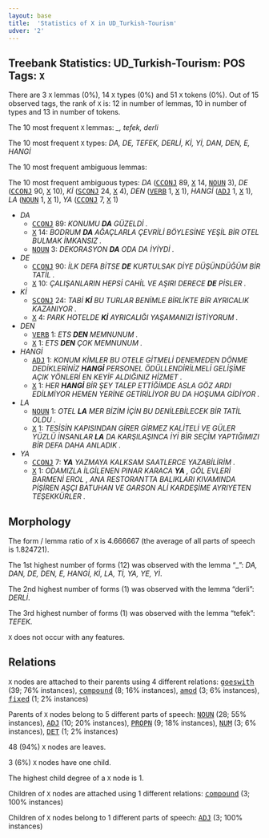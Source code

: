 ```yaml
---
layout: base
title:  'Statistics of X in UD_Turkish-Tourism'
udver: '2'
---
```


## Treebank Statistics: UD_Turkish-Tourism: POS Tags: `X`

There are 3 `X` lemmas (0%), 14 `X` types (0%) and 51 `X` tokens (0%).
Out of 15 observed tags, the rank of `X` is: 12 in number of lemmas, 10 in number of types and 13 in number of tokens.

The 10 most frequent `X` lemmas: <em>_, tefek, derli</em>

The 10 most frequent `X` types:  <em>DA, DE, TEFEK, DERLİ, Kİ, Yİ, DAN, DEN, E, HANGİ</em>

The 10 most frequent ambiguous lemmas: 

The 10 most frequent ambiguous types:  <em>DA</em> (<tt><a href="tr_tourism-pos-CCONJ.html">CCONJ</a></tt> 89, <tt><a href="tr_tourism-pos-X.html">X</a></tt> 14, <tt><a href="tr_tourism-pos-NOUN.html">NOUN</a></tt> 3), <em>DE</em> (<tt><a href="tr_tourism-pos-CCONJ.html">CCONJ</a></tt> 90, <tt><a href="tr_tourism-pos-X.html">X</a></tt> 10), <em>Kİ</em> (<tt><a href="tr_tourism-pos-SCONJ.html">SCONJ</a></tt> 24, <tt><a href="tr_tourism-pos-X.html">X</a></tt> 4), <em>DEN</em> (<tt><a href="tr_tourism-pos-VERB.html">VERB</a></tt> 1, <tt><a href="tr_tourism-pos-X.html">X</a></tt> 1), <em>HANGİ</em> (<tt><a href="tr_tourism-pos-ADJ.html">ADJ</a></tt> 1, <tt><a href="tr_tourism-pos-X.html">X</a></tt> 1), <em>LA</em> (<tt><a href="tr_tourism-pos-NOUN.html">NOUN</a></tt> 1, <tt><a href="tr_tourism-pos-X.html">X</a></tt> 1), <em>YA</em> (<tt><a href="tr_tourism-pos-CCONJ.html">CCONJ</a></tt> 7, <tt><a href="tr_tourism-pos-X.html">X</a></tt> 1)


* <em>DA</em>
  * <tt><a href="tr_tourism-pos-CCONJ.html">CCONJ</a></tt> 89: <em>KONUMU <b>DA</b> GÜZELDİ .</em>
  * <tt><a href="tr_tourism-pos-X.html">X</a></tt> 14: <em>BODRUM <b>DA</b> AĞAÇLARLA ÇEVRİLİ BÖYLESİNE YEŞİL BİR OTEL BULMAK İMKANSIZ .</em>
  * <tt><a href="tr_tourism-pos-NOUN.html">NOUN</a></tt> 3: <em>DEKORASYON <b>DA</b> ODA DA İYİYDİ .</em>
* <em>DE</em>
  * <tt><a href="tr_tourism-pos-CCONJ.html">CCONJ</a></tt> 90: <em>İLK DEFA BİTSE <b>DE</b> KURTULSAK DİYE DÜŞÜNDÜĞÜM BİR TATİL .</em>
  * <tt><a href="tr_tourism-pos-X.html">X</a></tt> 10: <em>ÇALIŞANLARIN HEPSİ CAHİL VE AŞIRI DERECE <b>DE</b> PİSLER .</em>
* <em>Kİ</em>
  * <tt><a href="tr_tourism-pos-SCONJ.html">SCONJ</a></tt> 24: <em>TABİ <b>Kİ</b> BU TURLAR BENİMLE BİRLİKTE BİR AYRICALIK KAZANIYOR .</em>
  * <tt><a href="tr_tourism-pos-X.html">X</a></tt> 4: <em>PARK HOTELDE <b>Kİ</b> AYRICALIĞI YAŞAMANIZI İSTİYORUM .</em>
* <em>DEN</em>
  * <tt><a href="tr_tourism-pos-VERB.html">VERB</a></tt> 1: <em>ETS <b>DEN</b> MEMNUNUM .</em>
  * <tt><a href="tr_tourism-pos-X.html">X</a></tt> 1: <em>ETS <b>DEN</b> ÇOK MEMNUNUM .</em>
* <em>HANGİ</em>
  * <tt><a href="tr_tourism-pos-ADJ.html">ADJ</a></tt> 1: <em>KONUM KİMLER BU OTELE GİTMELİ DENEMEDEN DÖNME DEDİKLERİNİZ <b>HANGİ</b> PERSONEL ÖDÜLLENDİRİLMELİ GELİŞİME AÇIK YÖNLERİ EN KEYİF ALDIĞINIZ HİZMET .</em>
  * <tt><a href="tr_tourism-pos-X.html">X</a></tt> 1: <em>HER <b>HANGİ</b> BİR ŞEY TALEP ETTİĞİMDE ASLA GÖZ ARDI EDİLMİYOR HEMEN YERİNE GETİRİLİYOR BU DA HOŞUMA GİDİYOR .</em>
* <em>LA</em>
  * <tt><a href="tr_tourism-pos-NOUN.html">NOUN</a></tt> 1: <em>OTEL <b>LA</b> MER BİZİM İÇİN BU DENİLEBİLECEK BİR TATİL OLDU .</em>
  * <tt><a href="tr_tourism-pos-X.html">X</a></tt> 1: <em>TESİSİN KAPISINDAN GİRER GİRMEZ KALİTELİ VE GÜLER YÜZLÜ İNSANLAR <b>LA</b> DA KARŞILAŞINCA İYİ BİR SEÇİM YAPTIĞIMIZI BİR DEFA DAHA ANLADIK .</em>
* <em>YA</em>
  * <tt><a href="tr_tourism-pos-CCONJ.html">CCONJ</a></tt> 7: <em><b>YA</b> YAZMAYA KALKSAM SAATLERCE YAZABİLİRİM .</em>
  * <tt><a href="tr_tourism-pos-X.html">X</a></tt> 1: <em>ODAMIZLA İLGİLENEN PINAR KARACA <b>YA</b> , GÖL EVLERİ BARMENİ EROL , ANA RESTORANTTA BALIKLARI KIVAMINDA PİŞİREN AŞÇI BATUHAN VE GARSON ALİ KARDEŞİME AYRIYETEN TEŞEKKÜRLER .</em>

## Morphology

The form / lemma ratio of `X` is 4.666667 (the average of all parts of speech is 1.824721).

The 1st highest number of forms (12) was observed with the lemma “_”: <em>DA, DAN, DE, DEN, E, HANGİ, Kİ, LA, Tİ, YA, YE, Yİ</em>.

The 2nd highest number of forms (1) was observed with the lemma “derli”: <em>DERLİ</em>.

The 3rd highest number of forms (1) was observed with the lemma “tefek”: <em>TEFEK</em>.

`X` does not occur with any features.


## Relations

`X` nodes are attached to their parents using 4 different relations: <tt><a href="tr_tourism-dep-goeswith.html">goeswith</a></tt> (39; 76% instances), <tt><a href="tr_tourism-dep-compound.html">compound</a></tt> (8; 16% instances), <tt><a href="tr_tourism-dep-amod.html">amod</a></tt> (3; 6% instances), <tt><a href="tr_tourism-dep-fixed.html">fixed</a></tt> (1; 2% instances)

Parents of `X` nodes belong to 5 different parts of speech: <tt><a href="tr_tourism-pos-NOUN.html">NOUN</a></tt> (28; 55% instances), <tt><a href="tr_tourism-pos-ADJ.html">ADJ</a></tt> (10; 20% instances), <tt><a href="tr_tourism-pos-PROPN.html">PROPN</a></tt> (9; 18% instances), <tt><a href="tr_tourism-pos-NUM.html">NUM</a></tt> (3; 6% instances), <tt><a href="tr_tourism-pos-DET.html">DET</a></tt> (1; 2% instances)

48 (94%) `X` nodes are leaves.

3 (6%) `X` nodes have one child.

The highest child degree of a `X` node is 1.

Children of `X` nodes are attached using 1 different relations: <tt><a href="tr_tourism-dep-compound.html">compound</a></tt> (3; 100% instances)

Children of `X` nodes belong to 1 different parts of speech: <tt><a href="tr_tourism-pos-ADJ.html">ADJ</a></tt> (3; 100% instances)

